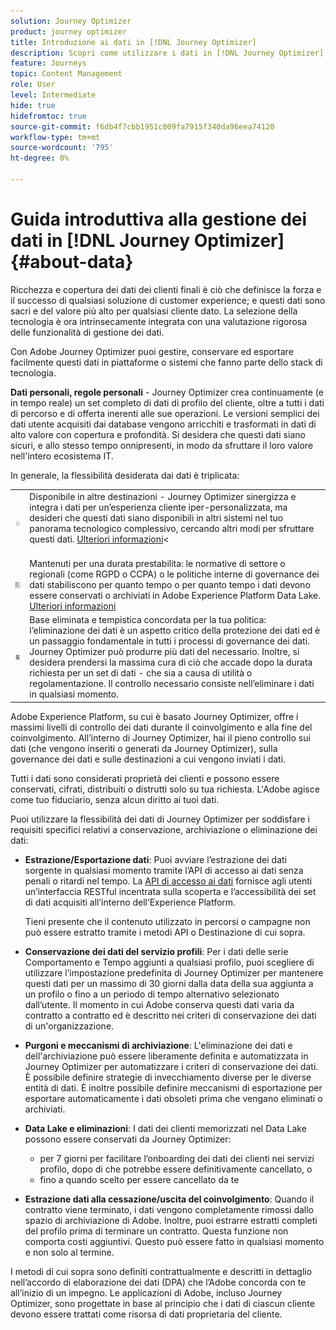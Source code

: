 ```yaml
---
solution: Journey Optimizer
product: journey optimizer
title: Introduzione ai dati in [!DNL Journey Optimizer]
description: Scopri come utilizzare i dati in [!DNL Journey Optimizer]
feature: Journeys
topic: Content Management
role: User
level: Intermediate
hide: true
hidefromtoc: true
source-git-commit: f6db4f7cbb1951c009fa7915f340da96eea74120
workflow-type: tm+mt
source-wordcount: '795'
ht-degree: 0%

---
```


# Guida introduttiva alla gestione dei dati in [!DNL Journey Optimizer] {#about-data}

Ricchezza e copertura dei dati dei clienti finali è ciò che definisce la forza e il successo di qualsiasi soluzione di customer experience; e questi dati sono sacri e del valore più alto per qualsiasi cliente dato. La selezione della tecnologia è ora intrinsecamente integrata con una valutazione rigorosa delle funzionalità di gestione dei dati.

Con Adobe Journey Optimizer puoi gestire, conservare ed esportare facilmente questi dati in piattaforme o sistemi che fanno parte dello stack di tecnologia.

**Dati personali, regole personali** - Journey Optimizer crea continuamente (e in tempo reale) un set completo di dati di profilo del cliente, oltre a tutti i dati di percorso e di offerta inerenti alle sue operazioni. Le versioni semplici dei dati utente acquisiti dai database vengono arricchiti e trasformati in dati di alto valore con copertura e profondità. Si desidera che questi dati siano sicuri, e allo stesso tempo onnipresenti, in modo da sfruttare il loro valore nell&#39;intero ecosistema IT.

In generale, la flessibilità desiderata dai dati è triplicata:


<table style="table-layout:fixed">
<tr style="border: 0;">
  <td>
    <img alt="destinazioni" src="assets/do-not-localize/dest.png" />
    <br>
  </td>
  <td>
    <div>Disponibile in altre destinazioni - Journey Optimizer sinergizza e integra i dati per un’esperienza cliente iper-personalizzata, ma desideri che questi dati siano disponibili in altri sistemi nel tuo panorama tecnologico complessivo, cercando altri modi per sfruttare questi dati. <a href="../start/ajo-integrations.md">Ulteriori informazioni</a>&lt;</div>
    <br>
  </td>
</tr>
<tr style="border: 0;">
  <td>
    <img alt="conservazione" src="assets/do-not-localize/retention.png" />
  </td>
  <td>
    <div>Mantenuti per una durata prestabilita: le normative di settore o regionali (come RGPD o CCPA) o le politiche interne di governance dei dati stabiliscono per quanto tempo o per quanto tempo i dati devono essere conservati o archiviati in Adobe Experience Platform Data Lake. <a href="../privacy/get-started-privacy.md">Ulteriori informazioni</a></div>
  </td>
</tr>
<tr style="border: 0;">
  <td>
    <img alt="policy" src="assets/do-not-localize/policy.png" />
    <br>
  </td>
  <td>
    <div>Base eliminata e tempistica concordata per la tua politica: l’eliminazione dei dati è un aspetto critico della protezione dei dati ed è un passaggio fondamentale in tutti i processi di governance dei dati. Journey Optimizer può produrre più dati del necessario. Inoltre, si desidera prendersi la massima cura di ciò che accade dopo la durata richiesta per un set di dati - che sia a causa di utilità o regolamentazione. Il controllo necessario consiste nell’eliminare i dati in qualsiasi momento.</div>
  </td>
</tr>
</table>

Adobe Experience Platform, su cui è basato Journey Optimizer, offre i massimi livelli di controllo dei dati durante il coinvolgimento e alla fine del coinvolgimento. All’interno di Journey Optimizer, hai il pieno controllo sui dati (che vengono inseriti o generati da Journey Optimizer), sulla governance dei dati e sulle destinazioni a cui vengono inviati i dati.

Tutti i dati sono considerati proprietà dei clienti e possono essere conservati, cifrati, distribuiti o distrutti solo su tua richiesta. L&#39;Adobe agisce come tuo fiduciario, senza alcun diritto ai tuoi dati.

Puoi utilizzare la flessibilità dei dati di Journey Optimizer per soddisfare i requisiti specifici relativi a conservazione, archiviazione o eliminazione dei dati:

* **Estrazione/Esportazione dati**: Puoi avviare l’estrazione dei dati sorgente in qualsiasi momento tramite l’API di accesso ai dati senza penali o ritardi nel tempo. La [API di accesso ai dati](https://experienceleague.adobe.com/docs/experience-platform/data-access/api.html) fornisce agli utenti un’interfaccia RESTful incentrata sulla scoperta e l’accessibilità dei set di dati acquisiti all’interno dell’Experience Platform. <!--In the future (on roadmap), you can use file-based destinations to export and migrate log data from Adobe Journey Optimizer. -->

   Tieni presente che il contenuto utilizzato in percorsi o campagne non può essere estratto tramite i metodi API o Destinazione di cui sopra.

* **Conservazione dei dati del servizio profili**: Per i dati delle serie Comportamento e Tempo aggiunti a qualsiasi profilo, puoi scegliere di utilizzare l’impostazione predefinita di Journey Optimizer per mantenere questi dati per un massimo di 30 giorni dalla data della sua aggiunta a un profilo o fino a un periodo di tempo alternativo selezionato dall’utente. Il momento in cui Adobe conserva questi dati varia da contratto a contratto ed è descritto nei criteri di conservazione dei dati di un&#39;organizzazione.

* **Purgoni e meccanismi di archiviazione**: L&#39;eliminazione dei dati e dell&#39;archiviazione può essere liberamente definita e automatizzata in Journey Optimizer per automatizzare i criteri di conservazione dei dati. È possibile definire strategie di invecchiamento diverse per le diverse entità di dati. È inoltre possibile definire meccanismi di esportazione per esportare automaticamente i dati obsoleti prima che vengano eliminati o archiviati.

* **Data Lake e eliminazioni**: I dati dei clienti memorizzati nel Data Lake possono essere conservati da Journey Optimizer:

   * per 7 giorni per facilitare l’onboarding dei dati dei clienti nei servizi profilo, dopo di che potrebbe essere definitivamente cancellato, o
   * fino a quando scelto per essere cancellato da te

* **Estrazione dati alla cessazione/uscita del coinvolgimento**: Quando il contratto viene terminato, i dati vengono completamente rimossi dallo spazio di archiviazione di Adobe. Inoltre, puoi estrarre estratti completi del profilo prima di terminare un contratto. Questa funzione non comporta costi aggiuntivi. Questo può essere fatto in qualsiasi momento e non solo al termine.

I metodi di cui sopra sono definiti contrattualmente e descritti in dettaglio nell’accordo di elaborazione dei dati (DPA) che l’Adobe concorda con te all’inizio di un impegno. Le applicazioni di Adobe, incluso Journey Optimizer, sono progettate in base al principio che i dati di ciascun cliente devono essere trattati come risorsa di dati proprietaria del cliente.
